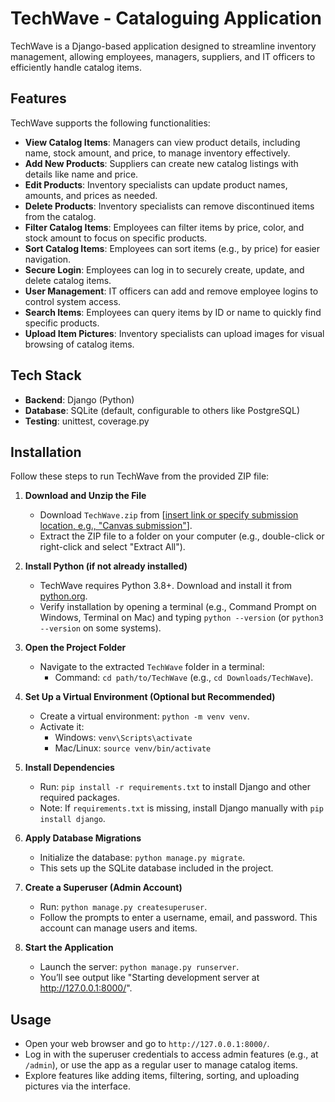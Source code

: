 # TechWave - Cataloguing Application

TechWave is a Django-based application designed to streamline inventory management, allowing employees, managers, suppliers, and IT officers to efficiently handle catalog items.

## Features

TechWave supports the following functionalities:

- **View Catalog Items**: Managers can view product details, including name, stock amount, and price, to manage inventory effectively.
- **Add New Products**: Suppliers can create new catalog listings with details like name and price.
- **Edit Products**: Inventory specialists can update product names, amounts, and prices as needed.
- **Delete Products**: Inventory specialists can remove discontinued items from the catalog.
- **Filter Catalog Items**: Employees can filter items by price, color, and stock amount to focus on specific products.
- **Sort Catalog Items**: Employees can sort items (e.g., by price) for easier navigation.
- **Secure Login**: Employees can log in to securely create, update, and delete catalog items.
- **User Management**: IT officers can add and remove employee logins to control system access.
- **Search Items**: Employees can query items by ID or name to quickly find specific products.
- **Upload Item Pictures**: Inventory specialists can upload images for visual browsing of catalog items.

## Tech Stack

- **Backend**: Django (Python)
- **Database**: SQLite (default, configurable to others like PostgreSQL)
- **Testing**: unittest, coverage.py

## Installation

Follow these steps to run TechWave from the provided ZIP file:

1. **Download and Unzip the File**  
   - Download `TechWave.zip` from [[insert link or specify submission location, e.g., "Canvas submission"](https://github.com/kz4killua/techwave/blob/main/techwave.zip)].  
   - Extract the ZIP file to a folder on your computer (e.g., double-click or right-click and select "Extract All").

2. **Install Python (if not already installed)**  
   - TechWave requires Python 3.8+. Download and install it from [python.org](https://www.python.org/).  
   - Verify installation by opening a terminal (e.g., Command Prompt on Windows, Terminal on Mac) and typing `python --version` (or `python3 --version` on some systems).

3. **Open the Project Folder**  
   - Navigate to the extracted `TechWave` folder in a terminal:  
     - Command: `cd path/to/TechWave` (e.g., `cd Downloads/TechWave`).

4. **Set Up a Virtual Environment (Optional but Recommended)**  
   - Create a virtual environment: `python -m venv venv`.  
   - Activate it:  
     - Windows: `venv\Scripts\activate`  
     - Mac/Linux: `source venv/bin/activate`

5. **Install Dependencies**  
   - Run: `pip install -r requirements.txt` to install Django and other required packages.  
   - Note: If `requirements.txt` is missing, install Django manually with `pip install django`.

6. **Apply Database Migrations**  
   - Initialize the database: `python manage.py migrate`.  
   - This sets up the SQLite database included in the project.

7. **Create a Superuser (Admin Account)**  
   - Run: `python manage.py createsuperuser`.  
   - Follow the prompts to enter a username, email, and password. This account can manage users and items.

8. **Start the Application**  
   - Launch the server: `python manage.py runserver`.  
   - You’ll see output like "Starting development server at http://127.0.0.1:8000/".

## Usage

- Open your web browser and go to `http://127.0.0.1:8000/`.  
- Log in with the superuser credentials to access admin features (e.g., at `/admin`), or use the app as a regular user to manage catalog items.  
- Explore features like adding items, filtering, sorting, and uploading pictures via the interface.
